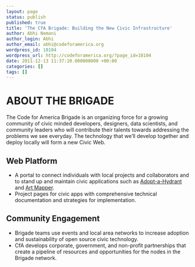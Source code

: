 ```yaml
---
layout: page
status: publish
published: true
title: 'The CfA Brigade: Building the New Civic Infrastructure'
author: Abhi Nemani
author_login: Abhi
author_email: abhi@codeforamerica.org
wordpress_id: 10104
wordpress_url: http://codeforamerica.org/?page_id=10104
date: 2011-12-13 11:37:20.000000000 +00:00
categories: []
tags: []
---
```

<div rel="W9CHZA8H" class="lrdiscoverwidget" data-logo="on" data-background="off" data-share-url="codeforamerica.org/brigade" data-css="" style="float: left; margin-right: 15px;"></div><script type="text/javascript" src="http://launchrock-ignition.s3.amazonaws.com/ignition.1.1.js"></script>

<h1>ABOUT THE BRIGADE</h1>
The Code for America Brigade is an organizing force for a growing community of civic minded developers, designers, data scientists, and community leaders who will contribute their talents towards addressing the problems we see everyday. The technology that we’ll develop together and deploy locally will form a new Civic Web.
<h2>Web Platform</h2>

 - A portal to connect individuals with local projects and collaborators and to stand up and maintain civic applications such as <a href="http://codeforamerica.org/?cfa_project=adopt-a-hydrant">Adopt-a-Hydrant</a> and <a href="http://codeforamerica.org/2011/11/22/explore-city-art-3-ways-on-foursquare-twitter-mobile-sites/">Art Mapper</a>.
 - Project pages for civic apps with comprehensive technical documentation and strategies for implementation.</li>

<h2>Community Engagement</h2>

 - Brigade teams use events and local area networks to increase adoption and sustainability of open source civic technology.
 - CfA develops corporate, government, and non-profit partnerships that create a pipeline of resources and opportunities for the nodes in the Brigade network.


<style>
#maincontent .ttl {display: none;}
#inner {padding-top: 0px;}
</style>
